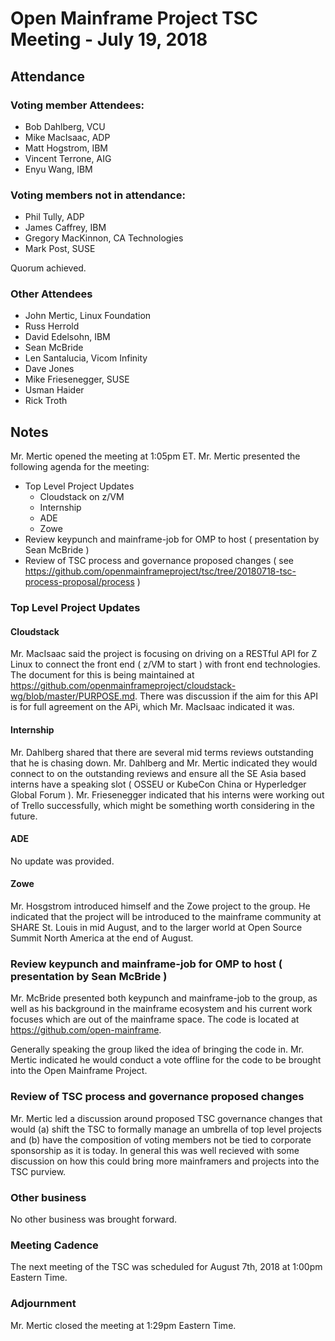 # Open Mainframe Project TSC Meeting - July 19, 2018

## Attendance

### Voting member Attendees:

* Bob Dahlberg, VCU
* Mike MacIsaac, ADP
* Matt Hogstrom, IBM
* Vincent Terrone, AIG
* Enyu Wang, IBM

### Voting members not in attendance:

* Phil Tully, ADP
* James Caffrey, IBM
* Gregory MacKinnon, CA Technologies
* Mark Post, SUSE

Quorum achieved.

### Other Attendees

* John Mertic, Linux Foundation
* Russ Herrold
* David Edelsohn, IBM
* Sean McBride
* Len Santalucia, Vicom Infinity
* Dave Jones
* Mike Friesenegger, SUSE
* Usman Haider
* Rick Troth

## Notes

Mr. Mertic opened the meeting at 1:05pm ET. Mr. Mertic presented the following agenda for the meeting:

* Top Level Project Updates
  * Cloudstack on z/VM
  * Internship
  * ADE
  * Zowe
* Review keypunch and mainframe-job for OMP to host ( presentation by Sean McBride )
* Review of TSC process and governance proposed changes ( see https://github.com/openmainframeproject/tsc/tree/20180718-tsc-process-proposal/process )

### Top Level Project Updates

#### Cloudstack

Mr. MacIsaac said the project is focusing on driving on a RESTful API for Z Linux to connect the front end ( z/VM to start ) with front end technologies. The document for this is being maintained at https://github.com/openmainframeproject/cloudstack-wg/blob/master/PURPOSE.md. There was discussion if the aim for this API is for full agreement on the APi, which Mr. MacIsaac indicated it was.

#### Internship

Mr. Dahlberg shared that there are several mid terms reviews outstanding that he is chasing down. Mr. Dahlberg and Mr. Mertic indicated they would connect to on the outstanding reviews and ensure all the SE Asia based interns have a speaking slot ( OSSEU or KubeCon China or Hyperledger Global Forum ). Mr. Friesenegger indicated that his interns were working out of Trello successfully, which might be something worth considering in the future.

#### ADE

No update was provided.

#### Zowe

Mr. Hosgstrom introduced himself and the Zowe project to the group. He indicated that the project will be introduced to the mainframe community at SHARE St. Louis in mid August, and to the larger world at Open Source Summit North America at the end of August.

### Review keypunch and mainframe-job for OMP to host ( presentation by Sean McBride )

Mr. McBride presented both keypunch and mainframe-job to the group, as well as his background in the mainframe ecosystem and his current work focuses which are out of the mainframe space. The code is located at https://github.com/open-mainframe.

Generally speaking the group liked the idea of bringing the code in. Mr. Mertic indicated he would conduct a vote offline for the code to be brought into the Open Mainframe Project.

### Review of TSC process and governance proposed changes

Mr. Mertic led a discussion around proposed TSC governance changes that would (a) shift the TSC to formally manage an umbrella of top level projects and (b) have the composition of voting members not be tied to corporate sponsorship as it is today. In general this was well recieved with some discussion on how this could bring more mainframers and projects into the TSC purview.

### Other business

No other business was brought forward.

### Meeting Cadence

The next meeting of the TSC was scheduled for August 7th, 2018 at 1:00pm Eastern Time.

### Adjournment

Mr. Mertic closed the meeting at 1:29pm Eastern Time.
